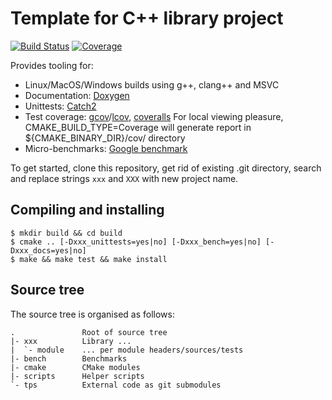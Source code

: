 # Template for C++ library project

[![Build Status](https://travis-ci.org/svens/xxx.svg?branch=master)](https://travis-ci.org/svens/xxx)
[![Coverage](https://coveralls.io/repos/github/svens/xxx/badge.svg?branch=master)](https://coveralls.io/github/svens/xxx?branch=master)

Provides tooling for:
* Linux/MacOS/Windows builds using g++, clang++ and MSVC
* Documentation: [Doxygen](http://www.doxygen.nl)
* Unittests: [Catch2](https://github.com/catchorg/Catch2)
* Test coverage: [gcov](https://gcc.gnu.org/onlinedocs/gcc/Gcov.html)/[lcov](https://github.com/linux-test-project/lcov), [coveralls](https://docs.coveralls.io)
  For local viewing pleasure, CMAKE_BUILD_TYPE=Coverage will generate report in ${CMAKE_BINARY_DIR}/cov/ directory
* Micro-benchmarks: [Google benchmark](https://github.com/google/benchmark)

To get started, clone this repository, get rid of existing .git directory,
search and replace strings `xxx` and `XXX` with new project name.


## Compiling and installing

    $ mkdir build && cd build
    $ cmake .. [-Dxxx_unittests=yes|no] [-Dxxx_bench=yes|no] [-Dxxx_docs=yes|no]
    $ make && make test && make install


## Source tree

The source tree is organised as follows:

    .               Root of source tree
    |- xxx          Library ...
    |  `- module    ... per module headers/sources/tests
    |- bench        Benchmarks
    |- cmake        CMake modules
    |- scripts      Helper scripts
    `- tps          External code as git submodules

